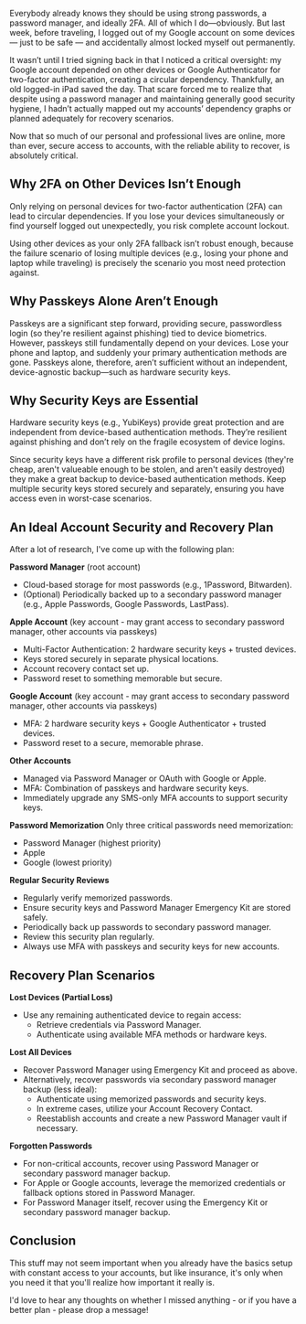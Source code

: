 Everybody already knows they should be using strong passwords, a password manager, and ideally 2FA. All of which I do—obviously. But last week, before traveling, I logged out of my Google account on some devices — just to be safe — and accidentally almost locked myself out permanently. 

It wasn’t until I tried signing back in that I noticed a critical oversight: my Google account depended on other devices or Google Authenticator for two-factor authentication, creating a circular dependency. Thankfully, an old logged-in iPad saved the day. That scare forced me to realize that despite using a password manager and maintaining generally good security hygiene, I hadn’t actually mapped out my accounts’ dependency graphs or planned adequately for recovery scenarios.

Now that so much of our personal and professional lives are online, more than ever, secure access to accounts, with the reliable ability to recover, is absolutely critical.

## Why 2FA on Other Devices Isn’t Enough

Only relying on personal devices for two-factor authentication (2FA) can lead to circular dependencies. If you lose your devices simultaneously or find yourself logged out unexpectedly, you risk complete account lockout. 

Using other devices as your only 2FA fallback isn’t robust enough, because the failure scenario of losing multiple devices (e.g., losing your phone and laptop while traveling) is precisely the scenario you most need protection against.

## Why Passkeys Alone Aren’t Enough

Passkeys are a significant step forward, providing secure, passwordless login (so they're resilient against phishing) tied to device biometrics. However, passkeys still fundamentally depend on your devices. Lose your phone and laptop, and suddenly your primary authentication methods are gone. Passkeys alone, therefore, aren’t sufficient without an independent, device-agnostic backup—such as hardware security keys.

## Why Security Keys are Essential

Hardware security keys (e.g., YubiKeys) provide great protection and are independent from device-based authentication methods. They’re resilient against phishing and don’t rely on the fragile ecosystem of device logins. 

Since security keys have a different risk profile to personal devices (they're cheap, aren't valueable enough to be stolen, and aren't easily destroyed) they make a great backup to device-based authentication methods. Keep multiple security keys stored securely and separately, ensuring you have access even in worst-case scenarios.

## An Ideal Account Security and Recovery Plan

After a lot of research, I've come up with the following plan:

**Password Manager** (root account)
- Cloud-based storage for most passwords (e.g., 1Password, Bitwarden).
- (Optional) Periodically backed up to a secondary password manager (e.g., Apple Passwords, Google Passwords, LastPass).

**Apple Account** (key account - may grant access to secondary password manager, other accounts via passkeys)
- Multi-Factor Authentication: 2 hardware security keys + trusted devices.
- Keys stored securely in separate physical locations.
- Account recovery contact set up.
- Password reset to something memorable but secure.

**Google Account** (key account - may grant access to secondary password manager, other accounts via passkeys)
- MFA: 2 hardware security keys + Google Authenticator + trusted devices.
- Password reset to a secure, memorable phrase.

**Other Accounts**
- Managed via Password Manager or OAuth with Google or Apple.
- MFA: Combination of passkeys and hardware security keys.
- Immediately upgrade any SMS-only MFA accounts to support security keys.

**Password Memorization**
Only three critical passwords need memorization:
- Password Manager (highest priority)
- Apple
- Google (lowest priority)

**Regular Security Reviews**
- Regularly verify memorized passwords.
- Ensure security keys and Password Manager Emergency Kit are stored safely.
- Periodically back up passwords to secondary password manager.
- Review this security plan regularly.
- Always use MFA with passkeys and security keys for new accounts.

## Recovery Plan Scenarios

**Lost Devices (Partial Loss)**
-	Use any remaining authenticated device to regain access:
	- Retrieve credentials via Password Manager.
	- Authenticate using available MFA methods or hardware keys.

**Lost All Devices**
-	Recover Password Manager using Emergency Kit and proceed as above.
-	Alternatively, recover passwords via secondary password manager backup (less ideal):
	- Authenticate using memorized passwords and security keys.
	- In extreme cases, utilize your Account Recovery Contact.
	- Reestablish accounts and create a new Password Manager vault if necessary.

**Forgotten Passwords**
- For non-critical accounts, recover using Password Manager or secondary password manager backup.
- For Apple or Google accounts, leverage the memorized credentials or fallback options stored in Password Manager.
- For Password Manager itself, recover using the Emergency Kit or secondary password manager backup.

## Conclusion
This stuff may not seem important when you already have the basics setup with constant access to your accounts, but like insurance, it's only when you need it that you'll realize how important it really is. 

I'd love to hear any thoughts on whether I missed anything - or if you have a better plan - please drop a message!